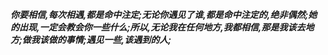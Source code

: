 ***你要相信,每次相遇,都是命中注定;无论你遇见了谁,都是命中注定的,绝非偶然;她的出现,一定会教会你一些什么;所以,无论我在任何地方,我都相信,那是我该去地方;做我该做的事情;遇见一些,该遇到的人;***
